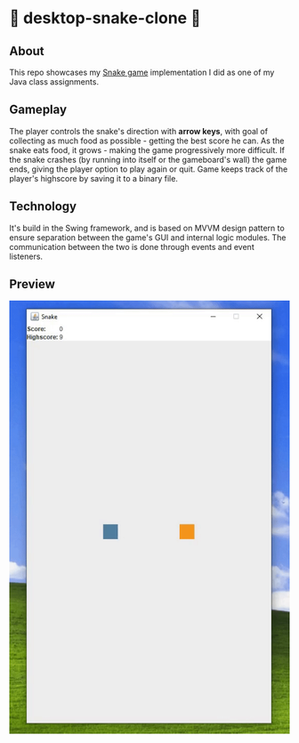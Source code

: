 ﻿# 🐍 desktop-snake-clone 🐍

## About
This repo showcases my [Snake game](https://en.wikipedia.org/wiki/Snake_(video_game_genre)) implementation I did as one 
of my Java class assignments.

## Gameplay
The player controls the snake's direction with **arrow keys**, with goal of collecting as much food as possible - getting the best score he can. 
As the snake eats food, it grows - making the game progressively more difficult. If the snake crashes (by running into itself or the gameboard's wall) the game ends, 
giving the player option to play again or quit. Game keeps track of the player's highscore by saving it to a binary file. 

## Technology
It's build in the Swing framework, and is based on MVVM design pattern to 
ensure separation between the game's GUI and internal logic modules. 
The communication between the two is done through events and event listeners.

## Preview
![](res/preview.gif)

